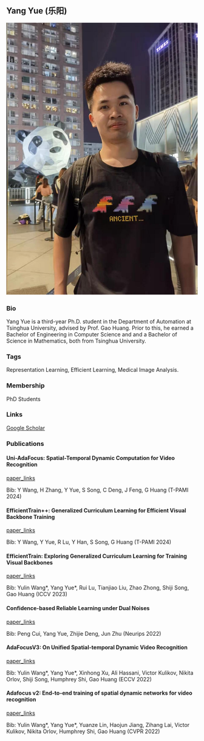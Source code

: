 ## Yang Yue (乐阳)
![Yang Yue](./assets/avatar.jpg)

### Bio

Yang Yue is a third-year Ph.D. student in the Department of Automation at Tsinghua University, advised by Prof. Gao Huang. Prior to this, he earned a Bachelor of Engineering in Computer Science and and a Bachelor of Science in Mathematics, both from Tsinghua University.

### Tags
Representation Learning, Efficient Learning, Medical Image Analysis.

### Membership
PhD Students

### Links

<a href="https://scholar.google.com/citations?user=Q9cLkdcAAAAJ">Google Scholar</a>

### Publications

#### Uni-AdaFocus: Spatial-Temporal Dynamic Computation for Video Recognition

 [paper_links](https://ieeexplore.ieee.org/abstract/document/10787270)

Bib: Y Wang, H Zhang, Y Yue, S Song, C Deng, J Feng, G Huang (T-PAMI 2024)

#### EfficientTrain++: Generalized Curriculum Learning for Efficient Visual Backbone Training 

[paper_links](https://ieeexplore.ieee.org/abstract/document/10530470)

Bib: Y Wang, Y Yue, R Lu, Y Han, S Song, G Huang (T-PAMI 2024)

#### EfficientTrain: Exploring Generalized Curriculum Learning for Training Visual Backbones

[paper_links](https://openaccess.thecvf.com/content/ICCV2023/papers/Wang_EfficientTrain_Exploring_Generalized_Curriculum_Learning_for_Training_Visual_Backbones_ICCV_2023_paper.pdf)

Bib: Yulin Wang\*, Yang Yue\*, Rui Lu, Tianjiao Liu, Zhao Zhong, Shiji Song, Gao Huang (ICCV 2023)

#### Confidence-based Reliable Learning under Dual Noises 

[paper_links](https://proceedings.neurips.cc/paper_files/paper/2022/file/e444859b2a22df6b56af9381ad1e9480-Paper-Conference.pdf)

Bib: Peng Cui, Yang Yue, Zhijie Deng, Jun Zhu (Neurips 2022)

#### AdaFocusV3: On Unified Spatial-temporal Dynamic Video Recognition

[paper_links](https://arxiv.org/pdf/2209.13465)

Bib: Yulin Wang\*, Yang Yue\*, Xinhong Xu, Ali Hassani, Victor Kulikov, Nikita Orlov, Shiji Song, Humphrey Shi, Gao Huang (ECCV 2022)

#### Adafocus v2: End-to-end training of spatial dynamic networks for video recognition

[paper_links](https://arxiv.org/pdf/2112.14238)

Bib: Yulin Wang\*, Yang Yue\*, Yuanze Lin, Haojun Jiang, Zihang Lai, Victor Kulikov, Nikita Orlov, Humphrey Shi, Gao Huang (CVPR 2022)

